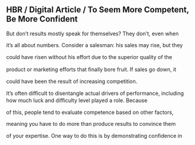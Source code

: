 ## HBR / Digital Article / To Seem More Competent, Be More Confident

But don’t results mostly speak for themselves? They don’t, even when

it’s all about numbers. Consider a salesman: his sales may rise, but they

could have risen without his eﬀort due to the superior quality of the

product or marketing eﬀorts that ﬁnally bore fruit. If sales go down, it

could have been the result of increasing competition.

It’s often diﬃcult to disentangle actual drivers of performance, including how much luck and diﬃculty level played a role. Because

of this, people tend to evaluate competence based on other factors,

meaning you have to do more than produce results to convince them

of your expertise. One way to do this is by demonstrating conﬁdence in